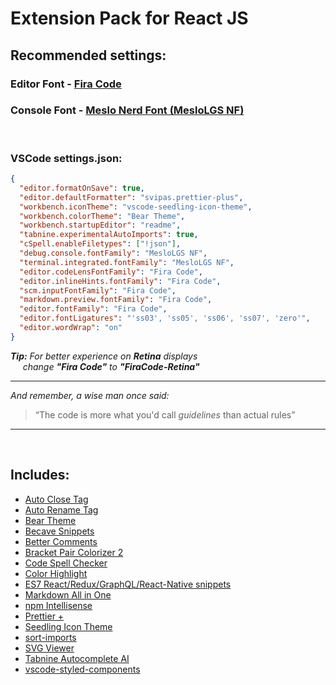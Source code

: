 # Extension Pack for React JS

## Recommended settings:

### Editor Font - [Fira Code](https://github.com/tonsky/FiraCode)

### Console Font - [Meslo Nerd Font (MesloLGS NF)](https://github.com/romkatv/powerlevel10k/blob/master/font.md)

<br/>

### VSCode settings.json:

```json
{
  "editor.formatOnSave": true,
  "editor.defaultFormatter": "svipas.prettier-plus",
  "workbench.iconTheme": "vscode-seedling-icon-theme",
  "workbench.colorTheme": "Bear Theme",
  "workbench.startupEditor": "readme",
  "tabnine.experimentalAutoImports": true,
  "cSpell.enableFiletypes": ["!json"],
  "debug.console.fontFamily": "MesloLGS NF",
  "terminal.integrated.fontFamily": "MesloLGS NF",
  "editor.codeLensFontFamily": "Fira Code",
  "editor.inlineHints.fontFamily": "Fira Code",
  "scm.inputFontFamily": "Fira Code",
  "markdown.preview.fontFamily": "Fira Code",
  "editor.fontFamily": "Fira Code",
  "editor.fontLigatures": "'ss03', 'ss05', 'ss06', 'ss07', 'zero'",
  "editor.wordWrap": "on"
}
```

_**Tip:** For better experience on **Retina** displays
<br/>
&nbsp;&nbsp;&nbsp;&nbsp;&nbsp;change **"Fira Code"** to **"FiraCode-Retina"**_

---

_And remember, a wise man once said:_

> “The code is more what you'd call _guidelines_ than actual rules”

---

<br/>

## Includes:

- [Auto Close Tag](https://marketplace.visualstudio.com/items?itemName=formulahendry.auto-close-tag)
- [Auto Rename Tag](https://marketplace.visualstudio.com/items?itemName=formulahendry.auto-close-tag)
- [Bear Theme](https://marketplace.visualstudio.com/items?itemName=dahong.theme-bear)
- [Becave Snippets](https://marketplace.visualstudio.com/items?itemName=beeinger.becave-snippets)
- [Better Comments](https://marketplace.visualstudio.com/items?itemName=aaron-bond.better-comments)
- [Bracket Pair Colorizer 2](https://marketplace.visualstudio.com/items?itemName=CoenraadS.bracket-pair-colorizer-2)
- [Code Spell Checker](https://marketplace.visualstudio.com/items?itemName=streetsidesoftware.code-spell-checker)
- [Color Highlight](https://marketplace.visualstudio.com/items?itemName=naumovs.color-highlight)
- [ES7 React/Redux/GraphQL/React-Native snippets](https://marketplace.visualstudio.com/items?itemName=dsznajder.es7-react-js-snippets)
- [Markdown All in One](https://marketplace.visualstudio.com/items?itemName=yzhang.markdown-all-in-one)
- [npm Intellisense](https://marketplace.visualstudio.com/items?itemName=christian-kohler.npm-intellisense)
- [Prettier +](https://marketplace.visualstudio.com/items?itemName=svipas.prettier-plus)
- [Seedling Icon Theme](https://marketplace.visualstudio.com/items?itemName=rastikerdar.vscode-seedling-icon-theme)
- [sort-imports](https://marketplace.visualstudio.com/items?itemName=amatiasq.sort-imports)
- [SVG Viewer](https://marketplace.visualstudio.com/items?itemName=cssho.vscode-svgviewer)
- [Tabnine Autocomplete AI](https://marketplace.visualstudio.com/items?itemName=TabNine.tabnine-vscode)
- [vscode-styled-components](https://marketplace.visualstudio.com/items?itemName=jpoissonnier.vscode-styled-components)
